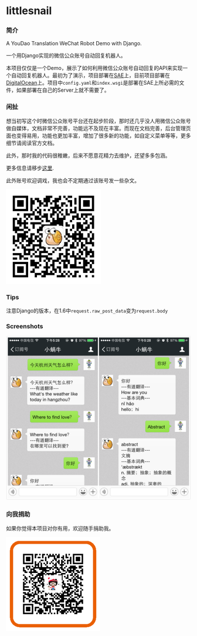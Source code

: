 littlesnail
===========
### 简介
A YouDao Translation WeChat Robot Demo with Django.

一个用Django实现的微信公众账号自动回复机器人。

本项目仅仅是一个Demo，展示了如何利用微信公众账号自动回复的API来实现一个自动回复机器人。最初为了演示，项目部署在[SAE](http://sae.sina.com.cn/)上，目前项目部署在[DigitalOcean](https://www.digitalocean.com/)上。项目中`config.yaml`和`index.wsgi`是部署在SAE上所必需的文件，如果部署在自己的Server上就不需要了。

### 闲扯
想当初写这个时微信公众账号平台还在起步阶段，那时还几乎没人用微信公众账号做自媒体，文档非常不完善，功能远不及现在丰富。而现在文档完善，后台管理页面也变得易用，功能也更加丰富，增加了很多新的功能，如自定义菜单等等，更多细节请阅读官方文档。

此外，那时我的代码很稚嫩，后来不愿意花精力去维护，还望多多包涵。

更多信息请移步[这里](http://blog.vars.me/blog/2013/07/24/wei-xin-ji-qi-ren-xiao-gua-niu-you-dao-fan-yi-xiao-zhu-shou-django-plus-sae-plus-wei-xin-gong-zhong-zhang-hao-zi-dong-hui-fu-kai-fang-jie-kou/).

此外账号欢迎调戏，我也会不定期通过该账号发一些杂文。

![snail](./img/snail.jpg)

### Tips
注意Django的版本，在1.6中`request.raw_post_data`变为`request.body`

### Screenshots
![Demo](./img/demo.png)


### 向我捐助
如果你觉得本项目对你有用，欢迎随手捐助我。 

![捐赠liushuaikobe](./img/alipay.png)
